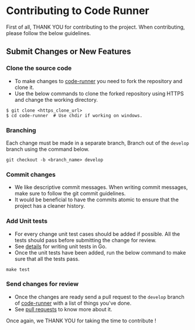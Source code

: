# Contributing to Code Runner

First of all, THANK YOU for contributing to the project. When contributing, please follow the below guidelines.

## Submit Changes or New Features

### Clone the source code
- To make changes to [code-runner](https://github.com/assignment-exec/code-runner) you need to fork the repository and clone it.
- Use the below commands to clone the forked repository using HTTPS and change the working directory.
```commandline
$ git clone <https_clone_url>
$ cd code-runner  # Use chdir if working on windows.
```

### Branching
Each change must be made in a separate branch, Branch out of the `develop` branch using the command below.
```commandline
git checkout -b <branch_name> develop
```

### Commit changes
- We like descriptive commit messages. When writing commit messages, make sure to follow the git commit guidelines.
- It would be beneficial to have the commits atomic to ensure that the project has a cleaner history.

### Add Unit tests
- For every change unit test cases should be added if possible. All the tests should pass before submitting the change for review.
- See [details](https://golang.org/pkg/testing/) for writing unit tests in Go.
- Once the unit tests have been added, run the below command to make sure that all the tests pass.
```commandline
make test
```

### Send changes for review
- Once the changes are ready send a pull request to the `develop` branch of [code-runner](https://github.com/assignment-exec/code-runner/pull/new/develop) with a list of things you've done.
- See [pull requests](http://help.github.com/pull-requests/) to know more about it. 


Once again, we THANK YOU for taking the time to contribute !